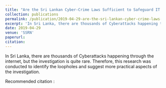 ```yaml
---
title: "Are the Sri Lankan Cyber-Crime Laws Sufficient to Safeguard IT Professionals and the Victims of Cyber-Attacks in Sri Lanka?"
collection: publications
permalink: /publication/2019-04-29-are-the-sri-lankan-cyber-crime-laws-sufficient=to-safeguard-it-professionals-and-the-victims-of-cyber-attacks-in-sri-lanka
excerpt: 'In Sri Lanka, there are thousands of Cyberattacks happening through the internet, but the investigation is quite rare. Therefore, this research was conducted to identify the loopholes and suggest more practical aspects of the investigation.'
date: 2019-04-29
venue: 'SSRN'
paperurl: 
citation: 
---
```

In Sri Lanka, there are thousands of Cyberattacks happening through the internet, but the investigation is quite rare. Therefore, this research was conducted to identify the loopholes and suggest more practical aspects of the investigation.

Recommended citation :

```bash

```
